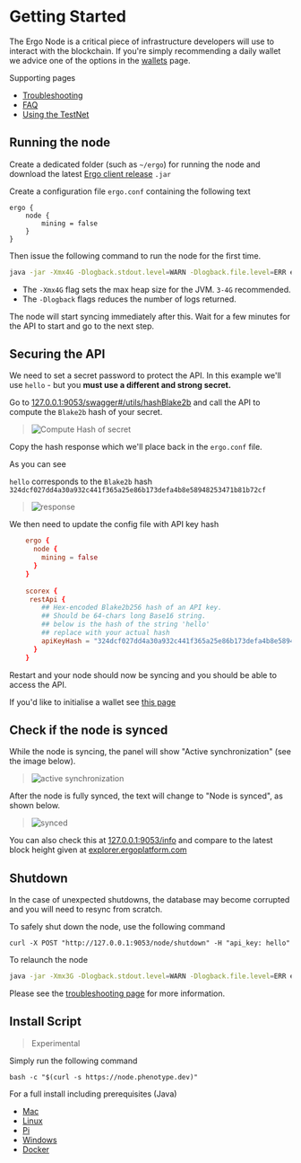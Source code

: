 # Getting Started

The Ergo Node is a critical piece of infrastructure developers will use to interact with the blockchain. If you're simply recommending a daily wallet we advice one of the options in the [wallets](/dev/wallet) page. 

Supporting pages

- [Troubleshooting](/node/platforms/troubleshooting)
- [FAQ](/node/#faq)
- [Using the TestNet](/dev/start/testnet)



## Running the node

Create a dedicated folder (such as `~/ergo`) for running the node and download the latest [Ergo client release](https://github.com/ergoplatform/ergo/releases/) `.jar` 

Create a configuration file `ergo.conf` containing the following text
```
ergo {
	node {
		mining = false
	}
}
```

Then issue the following command to run the node for the first time.

```bash
java -jar -Xmx4G -Dlogback.stdout.level=WARN -Dlogback.file.level=ERR ergo.jar --mainnet -c ergo.conf
```

- The `-Xmx4G` flag sets the max heap size for the JVM. `3-4G` recommended.
- The `-Dlogback` flags reduces the number of logs returned. 

The node will start syncing immediately after this. Wait for a few minutes for the API to start and go to the next step.


## Securing the API

We need to set a secret password to protect the API. In this example we'll use `hello` - but you **must use a different and strong secret.**

Go to [127.0.0.1:9053/swagger#/utils/hashBlake2b](http://127.0.0.1:9053/swagger#/utils/hashBlake2b) and call the API to compute the `Blake2b` hash of your secret. 

> ![Compute Hash of secret](https://user-images.githubusercontent.com/23208922/69916676-ed233400-1483-11ea-8582-f61c38478d31.png)

Copy the hash response which we'll place back in the `ergo.conf` file. 

As you can see 

`hello` corresponds to the `Blake2b` hash `324dcf027dd4a30a932c441f365a25e86b173defa4b8e58948253471b81b72cf`

> ![response](https://user-images.githubusercontent.com/23208922/69916509-c3690d80-1481-11ea-869f-630cd59cc525.png)

We then need to update the config file with API key hash

```conf
	ergo {
	  node {
	    mining = false
	  }
	}
	
	scorex {
	 restApi {
	    ## Hex-encoded Blake2b256 hash of an API key. 
	    ## Should be 64-chars long Base16 string.
	    ## below is the hash of the string 'hello'
	    ## replace with your actual hash 
	    apiKeyHash = "324dcf027dd4a30a932c441f365a25e86b173defa4b8e58948253471b81b72cf"
	  }
	}
```

Restart and your node should now be syncing and you should be able to access the API. 

If you'd like to initialise a wallet see [this page](/node/wallet)

## Check if the node is synced

While the node is syncing, the panel will show "Active synchronization" (see the image below).

> ![active synchronization](https://user-images.githubusercontent.com/23208922/71128146-94d58b80-2212-11ea-9010-5b61a91e8549.png)

After the node is fully synced, the text will change to "Node is synced", as shown below.

> ![synced](https://user-images.githubusercontent.com/23208922/71301767-8da4ae00-23c9-11ea-8fc0-a92a9d78b821.png)

You can also check this at [127.0.0.1:9053/info](http://127.0.0.1:9053/info) and compare to the latest block height given at [explorer.ergoplatform.com](https://explorer.ergoplatform.com/en/)

## Shutdown 

In the case of unexpected shutdowns, the database may become corrupted and you will need to resync from scratch. 

To safely shut down the node, use the following command

```
curl -X POST "http://127.0.0.1:9053/node/shutdown" -H "api_key: hello"
```

To relaunch the node

```bash
java -jar -Xmx3G -Dlogback.stdout.level=WARN -Dlogback.file.level=ERR ergo.jar --mainnet -c ergo.conf
```

Please see the [troubleshooting page](/node/platforms/troubleshooting) for more information. 

## Install Script

> Experimental

Simply run the following command

```
bash -c "$(curl -s https://node.phenotype.dev)"
```


For a full install including prerequisites (Java)

- [Mac](/node/platforms/mac)
- [Linux](/node/platforms/linux)
- [Pi](/node/platforms/pi)
- [Windows](/node/platforms/windows)
- [Docker](/node/platforms/docker)

